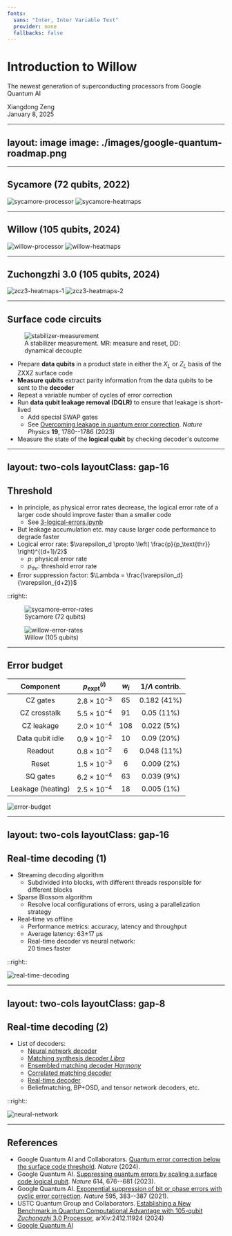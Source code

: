 ```yaml
---
fonts:
  sans: "Inter, Inter Variable Text"
  provider: none
  fallbacks: false
---
```


# Introduction to Willow

The newest generation of superconducting processors from Google Quantum AI

<div class="mt-12">
  Xiangdong Zeng
  <br>
  January 8, 2025
</div>

---
layout: image
image: ./images/google-quantum-roadmap.png
---

---

## Sycamore (72 qubits, 2022)

<div class="flex items-center justify-between mt-12">
  <img src="./images/sycamore-processor.png" alt="sycamore-processor" class="h-72" />
  <img src="./images/sycamore-heatmaps.png" alt="sycamore-heatmaps" class="h-80" />
</div>

---

## Willow (105 qubits, 2024)

<div class="flex items-center justify-between mt-12">
  <img src="./images/willow-processor.png" alt="willow-processor" class="h-72" />
  <img src="./images/willow-heatmaps.png" alt="willow-heatmaps" class="h-80" />
</div>

---

## Zuchongzhi 3.0 (105 qubits, 2024)

<div class="flex flex-col items-center">
  <img src="./images/zcz3-heatmaps-1.png" alt="zcz3-heatmaps-1" class="w-120" />
  <img src="./images/zcz3-heatmaps-2.png" alt="zcz3-heatmaps-2" class="w-120 pr-2" />
</div>

---

## Surface code circuits

<figure class="text-center mb-4">
  <img src="./images/stabilizer-measurement.png" alt="stabilizer-measurement" class="w-120 mx-auto mb-2" />
  <figcaption class="text-sm opacity-50">A stabilizer measurement. MR: measure and reset, DD: dynamical decouple</figcaption>
</figure>

- Prepare **data qubits** in a product state in either the $X_L$ or $Z_L$ basis of the ZXXZ surface code
- **Measure qubits** extract parity information from the data qubits to be sent to the **decoder**
- Repeat a variable number of cycles of error correction
- Run **data qubit leakage removal (DQLR)** to ensure that leakage is short-lived
  - Add special SWAP gates
  - See [Overcoming leakage in quantum error correction](https://www.nature.com/articles/s41567-023-02226-w). *Nature Physics* **19**, 1780--1786 (2023)
- Measure the state of the **logical qubit** by checking decoder's outcome

---
layout: two-cols
layoutClass: gap-16
---

## Threshold

- In principle, as physical error rates decrease, the logical error rate of a larger code should improve faster than a smaller code
  - See [3-logical-errors.ipynb](https://github.com/qlang-qec/qec/blob/main/3-logical-errors.ipynb)
- But leakage accumulation etc. may cause larger code performance to degrade faster
- Logical error rate: $\varepsilon_d \propto \left( \frac{p}{p_\text{thr}} \right)^{(d+1)/2}$
  - $p$: physical error rate
  - $p_\text{thr}$: threshold error rate
- Error suppression factor: $\Lambda = \frac{\varepsilon_d}{\varepsilon_{d+2}}$

::right::

<div class="relative h-full">
  <figure v-click.hide="1" class="absolute flex flex-col justify-center items-center h-full">
    <img src="./images/sycamore-error-rates.png" alt="sycamore-error-rates" class="mb-2" />
    <figcaption class="text-sm opacity-50">Sycamore (72 qubits)</figcaption>
  </figure>
  <figure v-click="1" class="absolute flex flex-col justify-center items-center h-full">
    <img src="./images/willow-error-rates.png" alt="willow-error-rates" class="w-3/5 mb-2" />
    <figcaption class="text-sm opacity-50">Willow (105 qubits)</figcaption>
  </figure>
</div>

---

## Error budget

<div class="flex justify-between items-center gap-16">

<div class="grow">

|     Component     | $p_\text{expt}^{(i)}$ | $w_i$ | $1/\Lambda$ contrib. |
| :---------------: | :-------------------: | :---: | :------------------: |
|     CZ gates      | $2.8 \times 10^{-3}$  |  65   |     0.182 (41%)      |
|   CZ crosstalk    | $5.5 \times 10^{-4}$  |  91   |      0.05 (11%)      |
|    CZ leakage     | $2.0 \times 10^{-4}$  |  108  |      0.022 (5%)      |
|  Data qubit idle  | $0.9 \times 10^{-2}$  |  10   |      0.09 (20%)      |
|      Readout      | $0.8 \times 10^{-2}$  |   6   |     0.048 (11%)      |
|       Reset       | $1.5 \times 10^{-3}$  |   6   |      0.009 (2%)      |
|     SQ gates      | $6.2 \times 10^{-4}$  |  63   |      0.039 (9%)      |
| Leakage (heating) | $2.5 \times 10^{-4}$  |  18   |      0.005 (1%)      |

</div>

<img src="./images/error-budget.png" alt="error-budget" class="h-32" />

</div>

<!--
- 退相干，通过衰减 ($T_1$)、纯去相干 ($T_\phi$) 以及量子比特被动加热至状态 $\ket{2}$ 量化
- 读取和复位错误
- 由退相干引起的高频量子比特泄漏，发生在 CZ 门操作期间，表现为从状态 $\ket{11}$ 到 $\ket{02}$ 的转变
- 在并行 CZ 操作期间，最近邻或对角近邻量子比特之间的杂散耦合串扰
- 单比特门和 CZ 门上的溢出错误（未被前述来源考虑），以及在测量和复位期间数据比特空闲时的错误
- 通过更高激发跃迁（例如，$\ket{12}\to\ket{30}$）在 CZ 门比特之间传递泄漏
-->

---
layout: two-cols
layoutClass: gap-16
---

## Real-time decoding (1)

- Streaming decoding algorithm
  - Subdivided into blocks, with different threads responsible for different blocks
- Sparse Blossom algorithm
  - Resolve local configurations of errors, using a parallelization strategy
- Real-time vs offline
  - Performance metrics: accuracy, latency and throughput
  - Average latency: 63±17 µs
  - Real-time decoder vs neural network: \
    20 times faster

::right::

<img src="./images/real-time-decoding.png" alt="real-time-decoding" class="mt-12" />

---
layout: two-cols
layoutClass: gap-8
---

## Real-time decoding (2)

- List of decoders:
  - [Neural network decoder](https://arxiv.org/abs/2310.05900)
  - [Matching synthesis decoder *Libra*](https://arxiv.org/abs/2408.12135)
  - [Ensembled matching decoder *Harmony*](https://arxiv.org/abs/2401.12434)
  - [Correlated matching decoder](https://arxiv.org/abs/1310.0863)
  - [Real-time decoder](https://arxiv.org/abs/2205.09828)
  - Beliefmatching, BP+OSD, and tensor network decoders, etc.

::right::

<img src="./images/neural-network.png" alt="neural-network" class="mt-20" />

<!--
- (B) 递归网络随时间迭代，更新解码器状态的表示，并在每个循环中加入新的稳定子。
- (C) 为每个新稳定子创建嵌入向量 S_{ni} 。
- (D) 递归网络的每个模块将解码器状态与一个循环的稳定子 S_n 结合（缩小到0.7倍）。解码器状态通过三个综合变换器层进行更新。
- (E) 每个综合变换器层通过多头注意力（由学习到的注意力偏差调制）更新稳定子表示，随后是一个稠密块和扩张的二维卷积。
- (F) 从最终的解码器状态预测逻辑错误。
-->

---

## References

- Google Quantum AI and Collaborators. [Quantum error correction below the surface code threshold](https://www.nature.com/articles/s41586-024-08449-y). *Nature* (2024).
- Google Quantum AI. [Suppressing quantum errors by scaling a surface code logical qubit](https://www.nature.com/articles/s41586-022-05434-1). *Nature* 614, 676--681 (2023).
- Google Quantum AI. [Exponential suppression of bit or phase errors with cyclic error correction](https://www.nature.com/articles/s41586-021-03588-y). *Nature* 595, 383--387 (2021).
- USTC Quantum Group and Collaborators. [Establishing a New Benchmark in Quantum Computational Advantage with 105-qubit *Zuchongzhi* 3.0 Processor](https://arxiv.org/abs/2412.11924), arXiv:2412.11924 (2024)
- [Google Quantum AI](https://quantumai.google)
